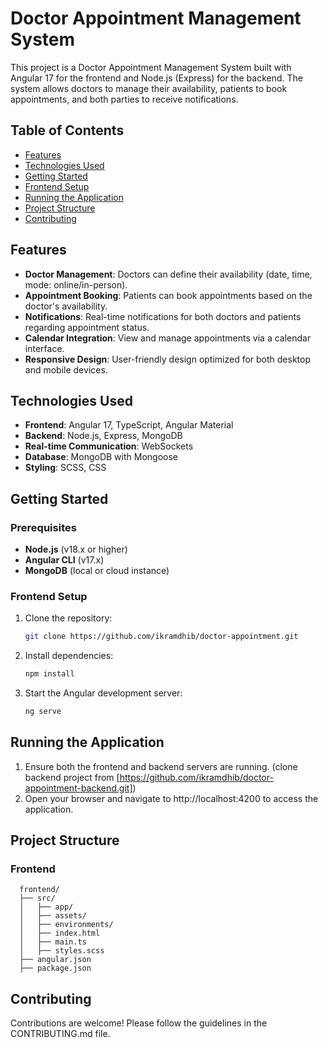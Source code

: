 # Doctor Appointment Management System

This project is a Doctor Appointment Management System built with Angular 17 for the frontend and Node.js (Express) for the backend. The system allows doctors to manage their availability, patients to book appointments, and both parties to receive notifications.

## Table of Contents

- [Features](#features)
- [Technologies Used](#technologies-used)
- [Getting Started](#getting-started)
- [Frontend Setup](#frontend-setup)
- [Running the Application](#running-the-application)
- [Project Structure](#project-structure)
- [Contributing](#contributing)

## Features

- **Doctor Management**: Doctors can define their availability (date, time, mode: online/in-person).
- **Appointment Booking**: Patients can book appointments based on the doctor's availability.
- **Notifications**: Real-time notifications for both doctors and patients regarding appointment status.
- **Calendar Integration**: View and manage appointments via a calendar interface.
- **Responsive Design**: User-friendly design optimized for both desktop and mobile devices.

## Technologies Used

- **Frontend**: Angular 17, TypeScript, Angular Material
- **Backend**: Node.js, Express, MongoDB
- **Real-time Communication**: WebSockets
- **Database**: MongoDB with Mongoose
- **Styling**: SCSS, CSS

## Getting Started

### Prerequisites

- **Node.js** (v18.x or higher)
- **Angular CLI** (v17.x)
- **MongoDB** (local or cloud instance)

### Frontend Setup

1. Clone the repository:

   ```bash
   git clone https://github.com/ikramdhib/doctor-appointment.git
   
2. Install dependencies:

   ```bash
   npm install
   
3. Start the Angular development server:

   ```bash
   ng serve
   
## Running the Application

1. Ensure both the frontend and backend servers are running. (clone backend project from [https://github.com/ikramdhib/doctor-appointment-backend.git])
2. Open your browser and navigate to http://localhost:4200 to access the application.

## Project Structure

### Frontend 

    
      frontend/
      ├── src/
      │   ├── app/
      │   ├── assets/
      │   ├── environments/
      │   ├── index.html
      │   ├── main.ts
      │   ├── styles.scss
      ├── angular.json
      ├── package.json

## Contributing 

Contributions are welcome! Please follow the guidelines in the CONTRIBUTING.md file.

  
